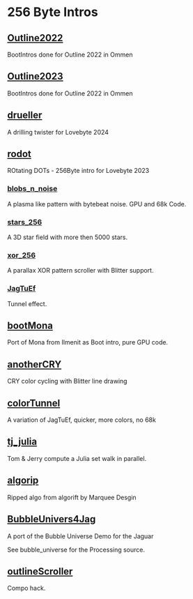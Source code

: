 # 256 Byte Intros

## [Outline2022](Outline2022)

BootIntros done for Outline 2022 in Ommen

## [Outline2023](Outline2023)

BootIntros done for Outline 2022 in Ommen

## [drueller](drueller)

A drilling twister for Lovebyte 2024

## [rodot](rodot)

ROtating DOTs - 256Byte intro for Lovebyte 2023

### [blobs_n_noise](blobs_n_noise)

A plasma like pattern with bytebeat noise. GPU and 68k Code.

### [stars_256](stars_256)

A 3D star field with more then 5000 stars.

### [xor_256](xor_256)

A parallax XOR pattern scroller with Blitter support.

### [JagTuEf](JagTuEf)

Tunnel effect.

## [bootMona](bootMona)

Port of Mona from Ilmenit as Boot intro, pure GPU code.

## [anotherCRY](anotherCRY)

CRY color cycling with Blitter line drawing

## [colorTunnel](colorTunnel)

A variation of JagTuEf, quicker, more colors, no 68k

## [tj_julia](tj_julia)

Tom & Jerry compute a Julia set walk in parallel.

## [algorip](algorip)

Ripped algo from algorift by Marquee Desgin

## [BubbleUnivers4Jag](BubbleUnivers4Jag)

A port of the Bubble Universe Demo for the Jaguar

See bubble_universe for the Processing source.

## [outlineScroller](outlineScroller)

Compo hack.